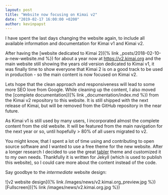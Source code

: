 ```yaml
---
layout: post
title: "Website now focusing on Kimai v2"
date: "2019-02-17 16:00:00 +0200"
author: kevinpapst
---
```


I have spent the last days changing the website again, to include all available information and documentation for Kimai v1 and Kimai v2.

After having the [website dedicated to Kimai 2]({% link _posts/2018-02-10-a-new-website.md %}) for about a year now at 
https://v2.kimai.org and the main website still showing the years old version dedicated to Kimai v1, it was finally time to 
show everyone that Kimai 2 is on a good track to be used in production - so the main content is now focused on Kimai v2.

Lets hope that the clean approach and responsiveness will lead to some more SEO love from Google. 
While cleaning up the content, I also moved the [complete documentation]({% link _documentation/index.md %}) from the Kimai v2 repository to this website.
It is still shipped with the next release of Kimai, but will be removed from the GitHub repository in the near future.

As Kimai v1 is still used by many users, I incorporated almost the complete content from the old website. 
It will be featured from the main navigation for the next year or so, until hopefully > 80% of all users migrated to v2.   

You might know, that I spent a lot of time using and contributing to open source software and I wanted to use a free theme for the new website.
After a longer research I decided to use the great [tabler](https://tabler.io/) theme and customized it to my own needs.
Thankfully it is written for Jekyll (which is used to publish this website), so I could care more about the content instead of the code.

Say goodbye to the *intermediate* website design:

![v2 website design]({% link /images/news/v2.kimai.org_preview.jpg %})
[Fullscreen]({% link /images/news/v2.kimai.org.jpg %})